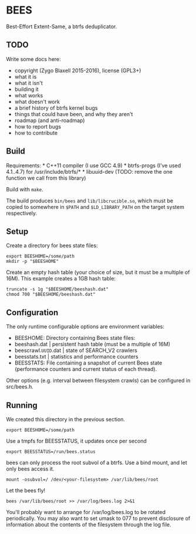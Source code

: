 BEES
====

Best-Effort Extent-Same, a btrfs deduplicator.

TODO
----

Write some docs here:

* copyright (Zygo Blaxell 2015-2016), license (GPL3+)
* what it is
* what it isn't
* building it
* what works
* what doesn't work
* a brief history of btrfs kernel bugs
* things that could have been, and why they aren't
* roadmap (and anti-roadmap)
* how to report bugs
* how to contribute

Build
-----

Requirements:
	* C++11 compiler (I use GCC 4.9)
	* btrfs-progs (I've used 4.1..4.7) for /usr/include/btrfs/*
	* libuuid-dev (TODO: remove the one function we call from this library)

Build with `make`.

The build produces `bin/bees` and `lib/libcrucible.so`, which must be
copied to somewhere in `$PATH` and `$LD_LIBRARY_PATH` on the target
system respectively.

Setup
-----

Create a directory for bees state files:

	export BEESHOME=/some/path
	mkdir -p "$BEESHOME"

Create an empty hash table (your choice of size, but it must be a multiple
of 16M).  This example creates a 1GB hash table:

	truncate -s 1g "$BEESHOME/beeshash.dat"
	chmod 700 "$BEESHOME/beeshash.dat"

Configuration
-------------

The only runtime configurable options are environment variables:

* BEESHOME: Directory containing Bees state files:
 * beeshash.dat         | persistent hash table (must be a multiple of 16M)
 * beescrawl.`UUID`.dat | state of SEARCH_V2 crawlers
 * beesstats.txt        | statistics and performance counters
* BEESSTATS: File containing a snapshot of current Bees state (performance
  counters and current status of each thread).

Other options (e.g. interval between filesystem crawls) can be configured
in src/bees.h.

Running
-------

We created this directory in the previous section.

	export BEESHOME=/some/path

Use a tmpfs for BEESSTATUS, it updates once per second

	export BEESSTATUS=/run/bees.status

bees can only process the root subvol of a btrfs.
Use a bind mount, and let only bees access it.

	mount -osubvol=/ /dev/<your-filesystem> /var/lib/bees/root

Let the bees fly!

	bees /var/lib/bees/root >> /var/log/bees.log 2>&1

You'll probably want to arrange for /var/log/bees.log to be rotated
periodically.  You may also want to set umask to 077 to prevent disclosure
of information about the contents of the filesystem through the log file.
